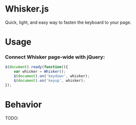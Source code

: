 # Whisker.js

Quick, light, and easy way to fasten the keyboard to your page.

# Usage

### Connect Whisker page-wide with jQuery:
```javascript
$(document).ready(function(){
	var whisker = Whisker();
	$(document).on('keydown', whisker);
	$(document).on('keyup', whisker);
});
```

# Behavior

TODO:
